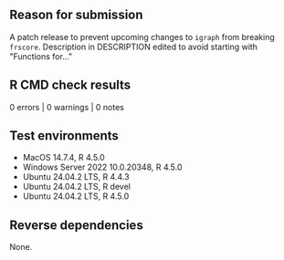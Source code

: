 ## Reason for submission

A patch release to prevent upcoming changes to `igraph` from breaking `frscore`.
Description in DESCRIPTION edited to avoid starting with "Functions for..."

## R CMD check results

0 errors | 0 warnings | 0 notes

## Test environments 

* MacOS 14.7.4, R 4.5.0
* Windows Server 2022 10.0.20348, R 4.5.0 
* Ubuntu 24.04.2 LTS, R 4.4.3 
* Ubuntu 24.04.2 LTS, R devel
* Ubuntu 24.04.2 LTS, R 4.5.0

## Reverse dependencies

None.

